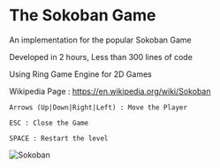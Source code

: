 The Sokoban Game
================

An implementation for the popular Sokoban Game 

Developed in 2 hours, Less than 300 lines of code

Using Ring Game Engine for 2D Games 

Wikipedia Page : https://en.wikipedia.org/wiki/Sokoban

	Arrows (Up|Down|Right|Left) : Move the Player

	ESC : Close the Game
	
	SPACE : Restart the level

![Sokoban](https://github.com/ring-lang/ring/blob/master/applications/sokoban/sokoban.jpg)